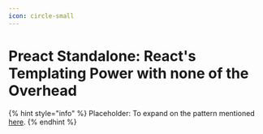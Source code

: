 ```yaml
---
icon: circle-small
---
```


# Preact Standalone: React's Templating Power with none of the Overhead

{% hint style="info" %}
Placeholder: To expand on the pattern mentioned [here](https://x.com/tonyennis/status/1906696920564723959/photo/1).
{% endhint %}
